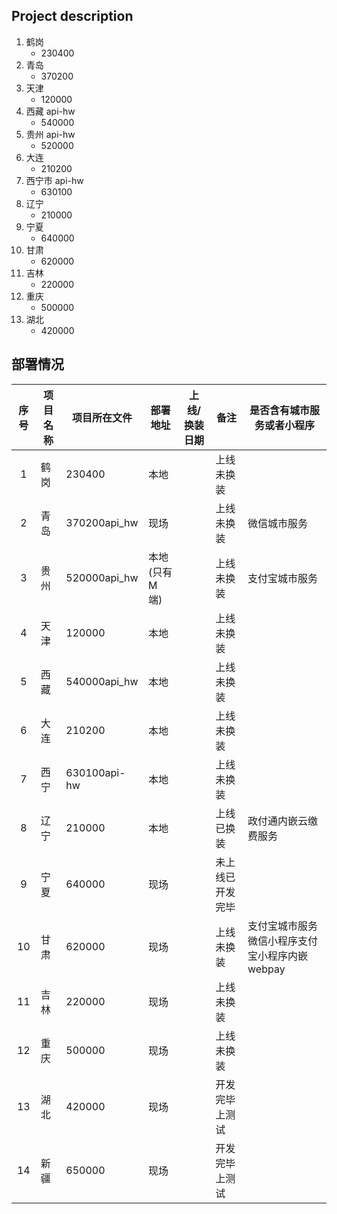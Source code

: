 ## Project description

1. 鹤岗
   - 230400
2. 青岛
   - 370200
3. 天津
   - 120000
4. 西藏 api-hw
   - 540000
5. 贵州 api-hw
   - 520000
6. 大连
   - 210200
7. 西宁市 api-hw
   - 630100
8. 辽宁
   - 210000
9. 宁夏
   - 640000
10. 甘肃
    - 620000
11. 吉林
    - 220000
12. 重庆
    - 500000
13. 湖北
    - 420000

## 部署情况

| 序号 | 项目名称 | 项目所在文件 | 部署地址        | 上线/换装日期 | 备注             | 是否含有城市服务或者小程序                       |
| :--: | -------- | ------------ | --------------- | ------------- | ---------------- | ------------------------------------------------ |
|  1   | 鹤岗     | 230400       | 本地            |               | 上线未换装       |
|  2   | 青岛     | 370200api_hw | 现场            |               | 上线未换装       | 微信城市服务                                     |
|  3   | 贵州     | 520000api_hw | 本地(只有 M 端) |               | 上线未换装       | 支付宝城市服务                                   |
|  4   | 天津     | 120000       | 本地            |               | 上线未换装       |
|  5   | 西藏     | 540000api_hw | 本地            |               | 上线未换装       |
|  6   | 大连     | 210200       | 本地            |               | 上线未换装       |
|  7   | 西宁     | 630100api-hw | 本地            |               | 上线未换装       |
|  8   | 辽宁     | 210000       | 本地            |               | 上线已换装       | 政付通内嵌云缴费服务                             |
|  9   | 宁夏     | 640000       | 现场            |               | 未上线已开发完毕 |
|  10  | 甘肃     | 620000       | 现场            |               | 上线未换装       | 支付宝城市服务 微信小程序支付宝小程序内嵌 webpay |
|  11  | 吉林     | 220000       | 现场            |               | 上线未换装       |
|  12  | 重庆     | 500000       | 现场            |               | 上线未换装       |                                                  |
|  13  | 湖北     | 420000       | 现场            |               | 开发完毕上测试   |
|  14  | 新疆     | 650000       | 现场            |               | 开发完毕上测试   |                                                  |
